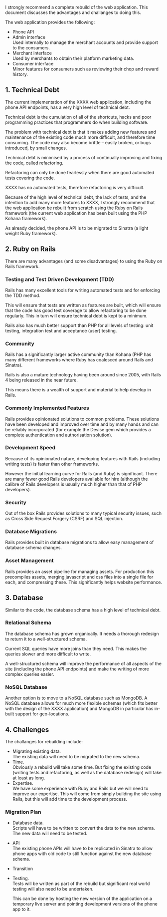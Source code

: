 
I strongly recommend a complete rebuild of the web application. This document
discusses the advantages and challanges to doing this.

The web application provides the following:
* Phone API
* Admin interface  
    Used internally to manage the merchant accounts and provide support to the
    consumers.
* Merchant interface  
    Used by merchants to obtain their platform marketing data.
* Consumer interface  
    Minor features for consumers such as reviewing their chop and reward
    history.

##  1. Technical Debt

The current implementation of the XXXX web application, including the phone API
endpoints, has a very high level of technical debt.

Technical debt is the cumulation of all of the shortcuts, hacks and poor
programming practices that programmers do when building software.

The problem with technical debt is that it makes adding new features and
maintenance of the existing code much more difficult, and therefore time
consuming. The code may also become brittle – easily broken, or bugs
introduced, by small changes.

Technical debt is minimised by a process of continually improving and fixing
the code, called refactoring.

Refactoring can only be done fearlessly when there are good automated tests
covering the code.

XXXX has no automated tests, therefore refactoring is very difficult.

Because of the high level of technical debt, the lack of tests, and the
intention to add many more features to XXXX, I strongly recommend that the web
application be rebuilt from scratch using the Ruby on Rails framework (the
current web application has been built using the PHP Kohana framework).

As already decided, the phone API is to be migrated to Sinatra (a light weight
Ruby framework).

##  2. Ruby on Rails

There are many advantages (and some disadvantages) to using the Ruby on Rails
framework.

### Testing and Test Driven Development (TDD)

Rails has many excellent tools for writing automated tests and for enforcing
the TDD method.

This will ensure that tests are written as features are built, which will
ensure that the code has good test coverage to allow refactoring to be done
regularly. This in turn will ensure technical debt is kept to a minimum.

Rails also has much better support than PHP for all levels of testing: unit
testing, integration test and acceptance (user) testing.

### Community

Rails has a significantly larger active community than Kohana (PHP has
many different frameworks where Ruby has coalesced around Rails and Sinatra).

Rails is also a mature technology having been around since 2005, with Rails 4
being released in the near future.

This means there is a wealth of support and material to help develop in Rails.

### Commonly Implemented Features

Rails provides opinionated solutions to common problems. These solutions have
been developed and improved over time and by many hands and can be reliably
incorporated (for example the Devise gem which provides a complete
authentication and authorisation solution).

### Development Speed

Because of its opinionated nature, developing features with Rails (including
writing tests) is faster than other frameworks.

However the initial learning curve for Rails (and Ruby) is significant. There
are many fewer good Rails developers available for hire (although the calibre
of Rails developers is usually much higher than that of PHP developers).

### Security

Out of the box Rails provides solutions to many typical security issues, such
as Cross Side Request Forgery (CSRF) and SQL injection.

### Database Migrations

Rails provides built in database migrations to allow easy management of
database schema changes.

### Asset Management

Rails provides an asset pipeline for managing assets. For production this
precompiles assets, merging javascript and css files into a single file for
each, and compressing these. This significantly helps website performance.

##  3. Database

Similar to the code, the database schema has a high level of technical debt.

### Relational Schema

The database schema has grown organically. It needs a thorough redesign to
return it to a well-structured schema.

Current SQL queries have more joins than they need. This makes the queries
slower and more difficult to write.

A well-structured schema will improve the performance of all aspects of the
site (including the phone API endpoints) and make the writing of more complex
queries easier.

### NoSQL Database

Another option is to move to a NoSQL database such as MongoDB. A NoSQL database
allows for much more flexible schemas (which fits better with the design of the
XXXX application) and MongoDB in particular has in-built support for
geo-locations.

##  4. Challenges

The challanges for rebuilding include:  
* Migrating existing data.  
    The existing data will need to be migrated to the new schema.
* Time.  
    Obviously a rebuild will take some time. But fixing the existing code
    (writing tests and refactoring, as well as the database redesign) will take
    at least as long.
* Expertise.  
    We have some experience with Ruby and Rails but we will need to improve our
    expertise. This will come from simply building the site using Rails, but
    this will add time to the development process.

### Migration Plan

* Database data.  
    Scripts will have to be written to convert the data to the new schema. The
    new data will need to be tested.
* API  
    The existing phone APIs will have to be replicated in Sinatra to allow
    phone apps with old code to still function against the new database schema.
* Transition
* Testing.  
    Tests will be written as part of the rebuild but significant real world
    testing will also need to be undertaken.

    This can be done by hosting the new version of the application on a
    temporary live server and pointing development versions of the phone app to
    it.


